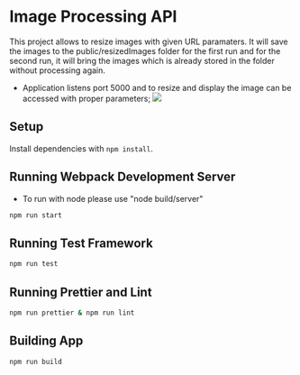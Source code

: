 # Image Processing API
This project allows to resize images with given URL paramaters. It will save the images to the public/resizedImages folder for the first run and for the second run, it will bring the images which is already stored in the folder without processing again. 
* Application listens port 5000 and to resize and display the image can be accessed with proper parameters;
![](http://localhost:5000/api/images?filename=santamonica&width=200&height=300)
## Setup

Install dependencies with `npm install`.

## Running Webpack Development Server
* To run with node please use "node build/server" 
```sh
npm run start
```

## Running Test Framework

```sh
npm run test
```
## Running Prettier and Lint

```sh
npm run prettier & npm run lint
```
## Building App

```sh
npm run build
```